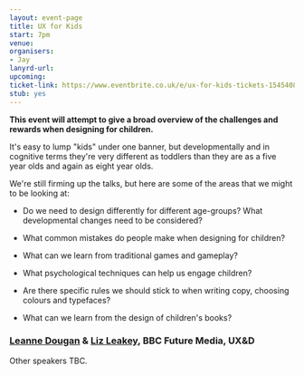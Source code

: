 ```yaml
---
layout: event-page
title: UX for Kids
start: 7pm
venue: 
organisers: 
- Jay
lanyrd-url: 
upcoming:
ticket-link: https://www.eventbrite.co.uk/e/ux-for-kids-tickets-15454086589
stub: yes
---
```


**This event will attempt to give a broad overview of the challenges and rewards when designing for children.** 

It's easy to lump "kids" under one banner, but developmentally and in cognitive terms they're very different as toddlers than they are as a five year olds and again as eight year olds.

We're still firming up the talks, but here are some of the areas that we might to be looking at:

  * Do we need to design differently for different age-groups? What developmental changes need to be considered?

  * What common mistakes do people make when designing for children?

  * What can we learn from traditional games and gameplay?

  * What psychological techniques can help us engage children?

  * Are there specific rules we should stick to when writing copy, choosing colours and typefaces?

  * What can we learn from the design of children's books?
  

### [Leanne Dougan](https://www.linkedin.com/pub/leanne-dougan/14/905/528) & [Liz Leakey](https://www.linkedin.com/pub/liz-leakey/3/982/17a), BBC Future Media, UX&D

Other speakers TBC.
